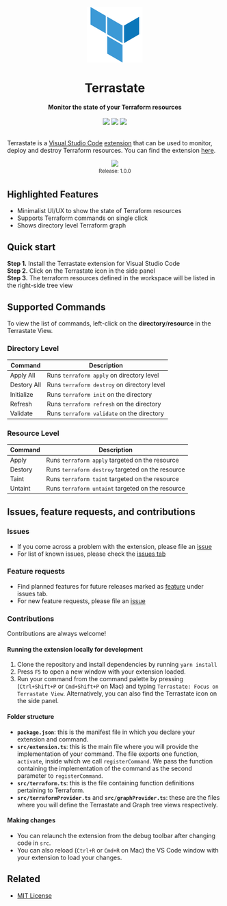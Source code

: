<div align="center">   
  <img src="https://raw.githubusercontent.com/rohinivsenthil/terrastate/master/media/terrastate.png" height="130"/>
 </div>
<h1 align="center">Terrastate</h1>
<div align="center">
  <strong> Monitor the state of your Terraform resources</strong>  
  <br/> <br/>
  <a href="https://marketplace.visualstudio.com/items?itemName=rohinivsenthil.terrastate&ssr=false#overview"><img src="https://img.shields.io/visual-studio-marketplace/i/rohinivsenthil.terrastate" /></a>
  <a href="https://marketplace.visualstudio.com/items?itemName=rohinivsenthil.terrastate&ssr=false#version-history"><img src="https://img.shields.io/visual-studio-marketplace/v/rohinivsenthil.terrastate" /></a>
  <a href="https://marketplace.visualstudio.com/items?itemName=rohinivsenthil.terrastate&ssr=false#review-details"><img src="https://img.shields.io/visual-studio-marketplace/r/rohinivsenthil.terrastate" /></a>
</div>
<br />

Terrastate is a [Visual Studio Code](https://code.visualstudio.com/) [extension](https://marketplace.visualstudio.com/VSCode) that can be used to monitor, deploy and destroy Terraform resources. You can find the extension [here](https://marketplace.visualstudio.com/items?itemName=rohinivsenthil.terrastate).

<div align="center">
  <img src="https://user-images.githubusercontent.com/42040329/129024519-2017ff8d-229a-402d-83dd-0d623a84ec80.gif"/>
  <br/>
  <sup>Release: 1.0.0</sup>
</div>

## Highlighted Features

- Minimalist UI/UX to show the state of Terraform resources
- Supports Terraform commands on single click
- Shows directory level Terraform graph

## Quick start

**Step 1.** Install the Terrastate extension for Visual Studio Code  
**Step 2.** Click on the Terrastate icon in the side panel  
**Step 3.** The terraform resources defined in the workspace will be listed in the right-side tree view

## Supported Commands

To view the list of commands, left-click on the **directory**/**resource** in the Terrastate View.

### Directory Level

| Command     | Description                                 |
| ----------- | ------------------------------------------- |
| Apply All   | Runs `terraform apply` on directory level   |
| Destory All | Runs `terraform destroy` on directory level |
| Initialize  | Runs `terraform init` on the directory      |
| Refresh     | Runs `terraform refresh` on the directory   |
| Validate    | Runs `terraform validate` on the directory  |

### Resource Level

| Command | Description                                       |
| ------- | ------------------------------------------------- |
| Apply   | Runs `terraform apply` targeted on the resource   |
| Destory | Runs `terraform destroy` targeted on the resource |
| Taint   | Runs `terraform taint` targeted on the resource   |
| Untaint | Runs `terraform untaint` targeted on the resource |

## Issues, feature requests, and contributions

### Issues

- If you come across a problem with the extension, please file an [issue](https://github.com/rohinivsenthil/terrastate/issues/new)
- For list of known issues, please check the [issues tab](https://github.com/rohinivsenthil/terrastate/issues/new)

### Feature requests

- Find planned features for future releases marked as [feature](https://github.com/rohinivsenthil/terrastate/issues?q=is%3Aissue+is%3Aopen+label%3Afeature) under issues tab.
- For new feature requests, please file an [issue](https://github.com/rohinivsenthil/terrastate/issues/new)

### Contributions

Contributions are always welcome!

#### Running the extension locally for development

1. Clone the repository and install dependencies by running `yarn install`
2. Press `F5` to open a new window with your extension loaded.
3. Run your command from the command palette by pressing (`Ctrl+Shift+P` or `Cmd+Shift+P` on Mac) and typing `Terrastate: Focus on Terrastate View`. Alternatively, you can also find the Terrastate icon on the side panel.

#### Folder structure

- **`package.json`**: this is the manifest file in which you declare your extension and command.
- **`src/extension.ts`**: this is the main file where you will provide the implementation of your command. The file exports one function, `activate`, inside which we call `registerCommand`. We pass the function containing the implementation of the command as the second parameter to `registerCommand`.
- **`src/terraform.ts`**: this is the file containing function definitions pertaining to Terraform.
- **`src/terraformProvider.ts`** and **`src/graphProvider.ts`**: these are the files where you will define the Terrastate and Graph tree views respectively.

#### Making changes

- You can relaunch the extension from the debug toolbar after changing code in `src`.
- You can also reload (`Ctrl+R` or `Cmd+R` on Mac) the VS Code window with your extension to load your changes.

## Related

- [MIT License](<https://github.com/rohinivsenthil/terrastate/blob/master/LICENSE![terrastate](https://user-images.githubusercontent.com/42040329/129020767-85f8e868-48d1-4dd4-92b4-35026c706f40.gif)>)
<!-- - Read the [launch blog]
- Featured #11 Product of the day on
- Featured in **Trending this week** on Visual Studio Code Marketplace -->
